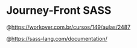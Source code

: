 # Journey-Front SASS
@https://workover.com.br/cursos/149/aulas/2487

@https://sass-lang.com/documentation/

